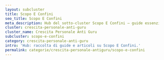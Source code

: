 ```yaml
---
layout: subcluster
title: Scopo E Confini
seo_title: Scopo E Confini
meta_description: Hub del sotto-cluster Scopo E Confini — guide essenziali e articoli.
cluster: crescita-personale-anti-guru
cluster_name: Crescita Personale Anti Guru
subcluster: scopo-e-confini
category: crescita-personale-anti-guru
intro: 'Hub: raccolta di guide e articoli su Scopo E Confini.'
permalink: categorie/crescita-personale-antiguru/scopo-e-confini
---
```


